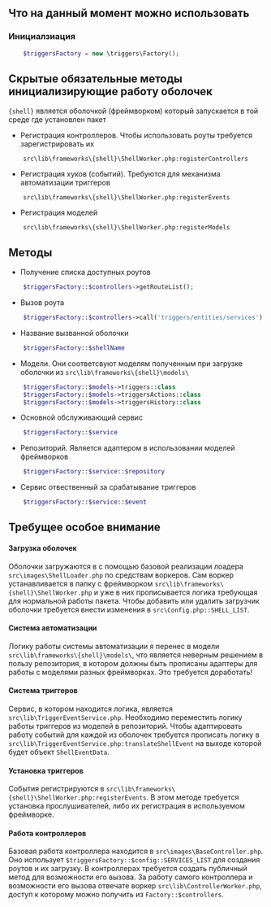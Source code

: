 ## Что на данный момент можно использовать

### Инициалзиация 

```php
    $triggersFactory = new \triggers\Factory();
```

## Скрытые обязательные методы инициализирующие работу оболочек
`{shell}` является оболочкой (фреймворком) который запускается в той среде где установлен пакет

- Регистрация контроллеров. Чтобы использовать роуты требуется зарегистрировать их
```bach
    src\lib\frameworks\{shell}\ShellWorker.php:registerControllers
```

- Регистрация хуков (событий). Требуются для механизма автоматизации триггеров
```bach
    src\lib\frameworks\{shell}\ShellWorker.php:registerEvents
```

- Регистрация моделей
```bach
    src\lib\frameworks\{shell}\ShellWorker.php:registerModels
```

## Методы

- Получение списка доступных роутов
```php
    $triggersFactory::$controllers->getRouteList();
```
- Вызов роута 
```php
    $triggersFactory::$controllers->call('triggers/entities/services')
```
- Название вызванной оболочки
```php
    $triggersFactory::$shellName
```
- Модели. Они соответсвуют моделям полученным при загрузке оболочки из `src\lib\frameworks\{shell}\models\`

```php
    $triggersFactory::$models->triggers::class
    $triggersFactory::$models->triggersActions::class
    $triggersFactory::$models->triggersHistory::class
```

- Основной обслуживающий сервис
```php
    $triggersFactory::$service
```

- Репозиторий. Является адаптером в использовании моделей фреймворков
```php
    $triggersFactory::$service::$repository
```

- Сервис отвественный за срабатывание триггеров
```php
    $triggersFactory::$service::$event
```

## Требущее особое внимание

#### Загрузка оболочек
Оболочки загружаются в с помощью базовой реализации лоадера `src\images\ShellLoader.php` по средствам воркеров. Сам воркер устанавливается в папку с фреймворком `src\lib\frameworks\{shell}\ShellWorker.php` и уже в них прописывается логика требующая для нормальной работы пакета. Чтобы добавить или удалить загрузчик оболочки требуется внести изменения в `src\Config.php::SHELL_LIST`.

#### Система автоматизации
Логику работы системы автоматизации я перенес в модели `src\lib\frameworks\{shell}\models\`, что является неверным решением в пользу репозитория, в котором должны быть прописаны адаптеры для работы с моделями разных фреймворках. Это требуется доработать!

#### Система триггеров
Сервис, в котором находится логика, является `src\lib\TriggerEventService.php`. Необходимо переместить логику работы триггеров из моделей в репозиторий. Чтобы адаптировать работу событий для каждой из оболочек требуется прописать логику в `src\lib\TriggerEventService.php:translateShellEvent` на выходе которой будет объект `ShellEventData`.

#### Установка триггеров
События регистрируются в `src\lib\frameworks\{shell}\ShellWorker.php:registerEvents`. В этом методе требуется установка прослушивателей, либо их регистрация в используемом фреймворке.

#### Работа контроллеров
Базовая работа контроллера находится в `src\images\BaseController.php`. Оно использует `$triggersFactory::$config::SERVICES_LIST` для создания роутов и их загрузку. В контроллерах требуется создать публичный метод для возможности его вызова. За работу самого контроллера и возможности его вызова отвечате воркер `src\lib\ControllerWorker.php`, доступ к которому можно получить из `Factory::$controllers`.